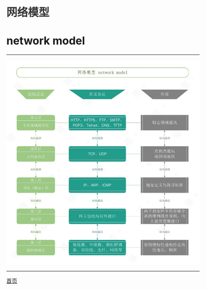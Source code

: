 # <font face="楷体" color=#333333>网络模型</font>
# network model

---

![网络层次图](../images/network-model.jpg "网络模型（network model）")

---

[首页](/)